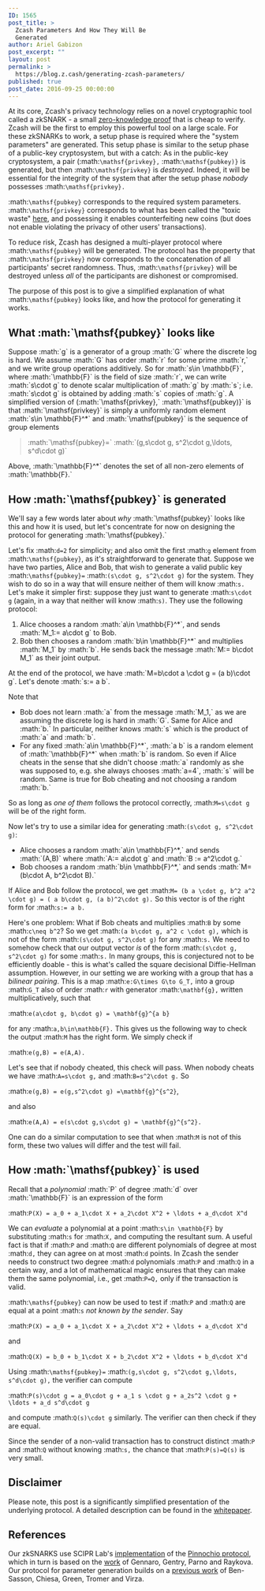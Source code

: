 ```yaml
---
ID: 1565
post_title: >
  Zcash Parameters And How They Will Be
  Generated
author: Ariel Gabizon
post_excerpt: ""
layout: post
permalink: >
  https://blog.z.cash/generating-zcash-parameters/
published: true
post_date: 2016-09-25 00:00:00
---
```

At its core, Zcash's privacy technology relies on a novel cryptographic tool called a zkSNARK - a small <a href="https://en.wikipedia.org/wiki/Zero-knowledge_proof">zero-knowledge proof</a> that is cheap to verify. Zcash will be the first to employ this powerful tool on a large scale. For these zkSNARKs to work, a setup phase is required where the "system parameters" are generated. This setup phase is similar to the setup phase of a public-key cryptosystem, but with a catch: As in the public-key cryptosystem, a pair (:math:`\mathsf{privkey},` :math:`\mathsf{pubkey)}` is generated, but then :math:`\mathsf{privkey}` is <em>destroyed</em>. Indeed, it will be essential for the integrity of the system that after the setup phase <em>nobody</em> possesses :math:`\mathsf{privkey}.`

:math:`\mathsf{pubkey}` corresponds to the required system parameters. :math:`\mathsf{privkey}` corresponds to what has been called the "toxic waste" <a href="/snark-parameters/">here</a>, and possessing it enables counterfeiting new coins (but does not enable violating the privacy of other users' transactions).

To reduce risk, Zcash has designed a multi-player protocol where :math:`\mathsf{pubkey}` will be generated. The protocol has the property that :math:`\mathsf{privkey}` now corresponds to the concatenation of all participants' secret randomness. Thus, :math:`\mathsf{privkey}` will be destroyed unless <em>all</em> of the participants are dishonest or compromised.

The purpose of this post is to give a simplified explanation of what :math:`\mathsf{pubkey}` looks like, and how the protocol for generating it works.
<h2>What :math:`\mathsf{pubkey}` looks like</h2>
Suppose :math:`g` is a generator of a group :math:`G` where the discrete log is hard. We assume :math:`G` has order :math:`r` for some prime :math:`r,` and we write group operations additively. So for :math:`s\in \mathbb{F}`, where :math:`\mathbb{F}` is the field of size :math:`r`, we can write :math:`s\cdot g` to denote scalar multiplication of :math:`g` by :math:`s`; i.e. :math:`s\cdot g` is obtained by adding :math:`s` copies of :math:`g`. A simplified version of (:math:`\mathsf{privkey},` :math:`\mathsf{pubkey)}` is that :math:`\mathsf{privkey}` is simply a uniformly random element :math:`s\in \mathbb{F}^*` and :math:`\mathsf{pubkey}` is the sequence of group elements
<blockquote>:math:`\mathsf{pubkey}=` :math:`(g,s\cdot g, s^2\cdot g,\ldots, s^d\cdot g)`</blockquote>
Above, :math:`\mathbb{F}^*` denotes the set of all non-zero elements of :math:`\mathbb{F}.`
<h2>How :math:`\mathsf{pubkey}` is generated</h2>
We'll say a few words later about <em>why</em> :math:`\mathsf{pubkey}` looks like this and how it is used, but let's concentrate for now on designing the protocol for generating :math:`\mathsf{pubkey}.`

Let's fix :math:`d=2` for simplicity; and also omit the first :math:`g` element from :math:`\mathsf{pubkey}`, as it's straightforward to generate that. Suppose we have two parties, Alice and Bob, that wish to generate a valid public key :math:`\mathsf{pubkey}=` :math:`(s\cdot g, s^2\cdot g)` for the system. They wish to do so in a way that will ensure neither of them will know :math:`s.` Let's make it simpler first: suppose they just want to generate :math:`s\cdot g` (again, in a way that neither will know :math:`s)`. They use the following protocol:
<ol>
 	<li>Alice chooses a random :math:`a\in \mathbb{F}^*`, and sends :math:`M_1:= a\cdot g` to Bob.</li>
 	<li>Bob then chooses a random :math:`b\in \mathbb{F}^*` and multiplies :math:`M_1` by :math:`b`. He sends back the message :math:`M:= b\cdot M_1` as their joint output.</li>
</li>
</ol>
At the end of the protocol, we have :math:`M=b\cdot a \cdot g = (a b)\cdot g`. Let's denote :math:`s:= a b`.

Note that

<ul>
 	<li>Bob does not learn :math:`a` from the message :math:`M_1,` as we are assuming the discrete log is hard in :math:`G`. Same for Alice and :math:`b.` In particular, neither knows :math:`s` which is the product of :math:`a` and :math:`b`.</li>
 	<li>For any fixed :math:`a\in \mathbb{F}^*`, :math:`a b` is a random element of :math:`\mathbb{F}^*` when :math:`b` is random. So even if Alice cheats in the sense that she didn't choose :math:`a` randomly as she was supposed to, e.g. she always chooses :math:`a=4`, :math:`s` will be random. Same is true for Bob cheating and not choosing a random :math:`b.`</li>
</ul>

So as long as <em>one of them</em> follows the protocol correctly, :math:`M=s\cdot g` will be of the right form.

Now let's try to use a similar idea for generating :math:`(s\cdot g, s^2\cdot g)`:

<ul>
 	<li>Alice chooses a random :math:`a\in \mathbb{F}^*,` and sends :math:`(A,B)` where :math:`A:= a\cdot g` and :math:`B := a^2\cdot g.`</li>
 	<li>Bob chooses a random :math:`b\in \mathbb{F}^*,` and sends :math:`M=(b\cdot A, b^2\cdot B).`</li>
</ul>

If Alice and Bob follow the protocol, we get :math:`M= (b a \cdot g, b^2 a^2 \cdot g) = ( a b\cdot g, (a b)^2\cdot g).` So this vector is of the right form for :math:`s:= a b.`

Here's one problem: What if Bob cheats and multiplies :math:`B` by some :math:`c\neq b^2`? So we get :math:`(a b\cdot g, a^2 c \cdot g),` which is not of the form :math:`(s\cdot g, s^2\cdot g)` for any :math:`s.` We need to somehow check that our output vector <em>is</em> of the form :math:`(s\cdot g, s^2\cdot g)` for some :math:`s.` In many groups, this is conjectured not to be efficiently doable - this is what's called the square decisional Diffie-Hellman assumption. However, in our setting we are working with a group that has a <em>bilinear pairing</em>. This is a map :math:`e:G\times G\to G_T,` into a group :math:`G_T` also of order :math:`r` with generator :math:`\mathbf{g},` written multiplicatively, such that

:math:`e(a\cdot g, b\cdot g) = \mathbf{g}^{a b}`

for any :math:`a,b\in\mathbb{F}.` This gives us the following way to check the output :math:`M` has the right form. We simply check if

:math:`e(g,B) = e(A,A).`

Let's see that if nobody cheated, this check will pass. When nobody cheats we have :math:`A=s\cdot g,` and :math:`B=s^2\cdot g.` So

:math:`e(g,B) = e(g,s^2\cdot g) =\mathbf{g}^{s^2}`,

and also

:math:`e(A,A) = e(s\cdot g,s\cdot g) = \mathbf{g}^{s^2}.`

One can do a similar computation to see that when :math:`M` is not of this form, these two values will differ and the test will fail.
<h2>How :math:`\mathsf{pubkey}` is used</h2>
Recall that a <em>polynomial</em> :math:`P` of degree :math:`d` over :math:`\mathbb{F}` is an expression of the form

:math:`P(X) = a_0 + a_1\cdot X + a_2\cdot X^2 + \ldots + a_d\cdot X^d`

We can <em>evaluate</em> a polynomial at a point :math:`s\in \mathbb{F}` by substituting :math:`s` for :math:`X,` and computing the resultant sum. A useful fact is that if :math:`P` and :math:`Q` are different polynomials of degree at most :math:`d,` they can agree on at most :math:`d` points. In Zcash the sender needs to construct two degree :math:`d` polynomials :math:`P` and :math:`Q` in a certain way, and a lot of mathematical magic ensures that they can make them the same polynomial, i.e., get :math:`P=Q,` only if the transaction is valid.

:math:`\mathsf{pubkey}` can now be used to test if :math:`P` and :math:`Q` are equal at a point :math:`s` <em>not known by the sender</em>. Say

:math:`P(X) = a_0 + a_1\cdot X + a_2\cdot X^2 + \ldots + a_d\cdot X^d`

and

:math:`Q(X) = b_0 + b_1\cdot X + b_2\cdot X^2 + \ldots + b_d\cdot X^d`

Using :math:`\mathsf{pubkey}=` :math:`(g,s\cdot g, s^2\cdot g,\ldots, s^d\cdot g),` the verifier can compute

:math:`P(s)\cdot g = a_0\cdot g + a_1 s \cdot g + a_2s^2 \cdot g + \ldots + a_d s^d\cdot g`

and compute :math:`Q(s)\cdot g` similarly. The verifier can then check if they are equal.

Since the sender of a non-valid transaction has to construct distinct :math:`P` and :math:`Q` without knowing :math:`s,` the chance that :math:`P(s)=Q(s)` is very small.

<h2>Disclaimer</h2>
Please note, this post is a significantly simplified presentation of the underlying protocol. A detailed description can be found in the <a class="reference external" href="https://github.com/zcash/mpc/blob/master/whitepaper.pdf">whitepaper</a>.

<h2>References</h2>
Our zkSNARKS use SCIPR Lab's <a class="reference external" href="https://github.com/scipr-lab/libsnark">implementation</a> of the <a class="reference external" href="https://eprint.iacr.org/2013/279.pdf">Pinnochio protocol</a>, which in turn is based on the <a class="reference external" href="https://eprint.iacr.org/2012/215.pdf">work</a> of Gennaro, Gentry, Parno and Raykova. Our protocol for parameter generation builds on a <a class="reference external" href="http://www.ieee-security.org/TC/SP2015/papers-archived/6949a287.pdf">previous work</a> of Ben-Sasson, Chiesa, Green, Tromer and Virza.